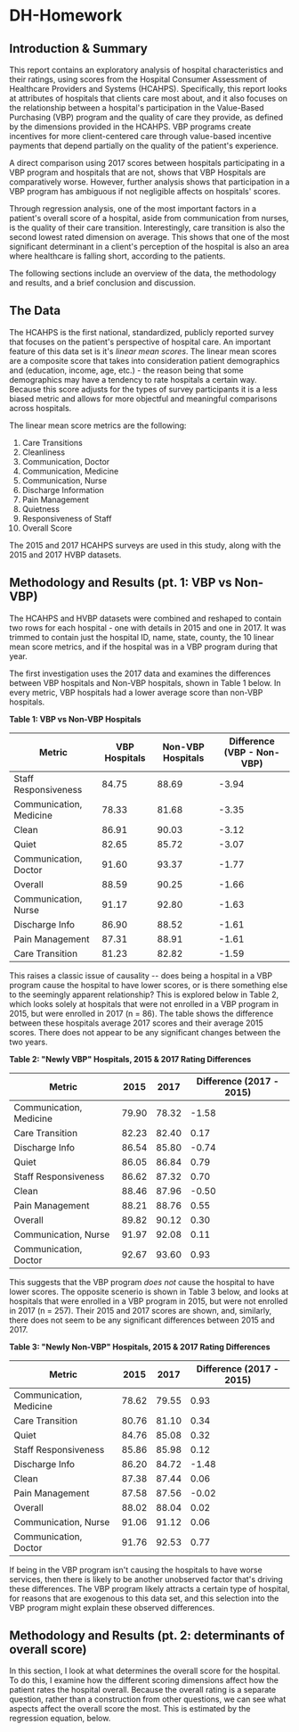 # DH-Homework

## Introduction & Summary
This report contains an exploratory analysis of hospital characteristics and their ratings, using scores from the Hospital Consumer Assessment of Healthcare Providers and Systems (HCAHPS). Specifically, this report looks at attributes of hospitals that clients care most about, and it also focuses on the relationship between a hospital's participation in the Value-Based Purchasing (VBP) program and the quality of care they provide, as defined by the dimensions provided in the HCAHPS. VBP programs create incentives for more client-centered care through value-based incentive payments that depend partially on the quality of the patient's experience. 

A direct comparison using 2017 scores between hospitals participating in a VBP program and hospitals that are not, shows that VBP Hospitals are comparatively worse. However, further analysis shows that participation in a VBP program has ambiguous if not negligible affects on hospitals' scores. 

Through regression analysis, one of the most important factors in a patient's overall score of a hospital, aside from communication from nurses, is the quality of their care transition. Interestingly, care transition is also the second lowest rated dimension on average. This shows that one of the most significant determinant in a client's perception of the hospital is also an area where healthcare is falling short, according to the patients.

The following sections include an overview of the data, the methodology and results, and a brief conclusion and discussion.

## The Data
The HCAHPS is the first national, standardized, publicly reported survey that focuses on the patient's perspective of  hospital care. An important feature of this data set is it's *linear mean scores*. The linear mean scores are a composite score that takes into consideration patient demographics and  (education, income, age, etc.) - the reason being that some demographics may have a tendency to rate hospitals a certain way. Because this score adjusts for the types of survey participants it is a less biased metric and allows for more objectful and meaningful comparisons across hospitals.

The linear mean score metrics are the following:
1. Care Transitions
2. Cleanliness
3. Communication, Doctor
4. Communication, Medicine
5. Communication, Nurse
6. Discharge Information
7. Pain Management
8. Quietness
9. Responsiveness of Staff
10. Overall Score

The 2015 and 2017 HCAHPS surveys are used in this study, along with the 2015 and 2017 HVBP datasets. 

## Methodology and Results (pt. 1: VBP vs Non-VBP)
The HCAHPS and HVBP datasets were combined and reshaped to contain two rows for each hospital - one with details in 2015 and one in 2017. It was trimmed to contain just the hospital ID, name, state, county, the 10 linear mean score metrics, and if the hospital was in a VBP program during that year. 

The first investigation uses the 2017 data and examines the differences between VBP hospitals and Non-VBP hospitals, shown in Table 1 below. In every metric, VBP hospitals had a lower average score than non-VBP hospitals. 

__Table 1: VBP vs Non-VBP Hospitals__

Metric|VBP Hospitals|Non-VBP Hospitals|Difference (VBP - Non-VBP)
---------|----------|----------|----------
Staff Responsiveness |	84.75 |	88.69 |	-3.94
Communication, Medicine	|78.33|	81.68|-3.35
Clean	|86.91	|90.03	|-3.12
Quiet	|82.65	|85.72	|-3.07
Communication, Doctor	|91.60	|93.37	|-1.77
Overall	|88.59|	90.25|	-1.66
Communication, Nurse	|91.17	|92.80|	-1.63
Discharge Info |	86.90|	88.52|	-1.61
Pain Management |	87.31|	88.91|	-1.61
Care Transition |	81.23	|82.82|	-1.59

This raises a classic issue of causality -- does being a hospital in a VBP program cause the hospital to have lower scores, or is there something else to the seemingly apparent relationship? This is explored below in Table 2, which looks solely at hospitals that were not enrolled in a VBP program in 2015, but were enrolled in 2017 (n = 86). The table shows the difference between these hospitals average 2017 scores and their average 2015 scores. There does not appear to be any significant changes between the two years.

__Table 2: "Newly VBP" Hospitals, 2015 & 2017 Rating Differences__

Metric|2015|2017|Difference (2017 - 2015)
---------|----------|----------|----------
Communication, Medicine|	79.90|	78.32|	-1.58
Care Transition 	|82.23	|82.40	|0.17
Discharge Info|	86.54	|85.80|	-0.74
Quiet|	86.05|	86.84|	0.79
Staff Responsiveness	|86.62|	87.32	|0.70
Clean|	88.46|	87.96|	-0.50
Pain Management|	88.21	|88.76|	0.55
Overall|	89.82|	90.12|	0.30
Communication, Nurse	|91.97	|92.08	|0.11
Communication, Doctor	|92.67	|93.60	|0.93

This suggests that the VBP program *does not* cause the hospital to have lower scores. The opposite scenerio is shown in Table 3 below, and looks at hospitals that were enrolled in a VBP program in 2015, but were not enrolled in 2017 (n = 257). Their 2015 and 2017 scores are shown, and, similarly, there does not seem to be any significant differences between 2015 and 2017. 


__Table 3: "Newly Non-VBP" Hospitals, 2015 & 2017 Rating Differences__

Metric|2015|2017|Difference (2017 - 2015)
---------|----------|----------|----------
Communication, Medicine|	78.62	|79.55	|0.93
Care Transition|	80.76|	81.10|	0.34
Quiet	|84.76	|85.08	|0.32
Staff Responsiveness|	85.86|	85.98|	0.12
Discharge Info	|86.20|	84.72	|-1.48
Clean	|87.38	|87.44|	0.06
Pain Management|	87.58	|87.56	|-0.02
Overall|	88.02	|88.04	|0.02
Communication, Nurse	|91.06	|91.12	|0.06
Communication, Doctor	|91.76	|92.53	|0.77

If being in the VBP program isn't causing the hospitals to have worse services, then there is likely to be another unobserved factor that's driving these differences. The VBP program likely attracts a certain type of hospital, for reasons that are exogenous to this data set, and this selection into the VBP program might explain these observed differences. 

## Methodology and Results (pt. 2: determinants of overall score)
In this section, I look at what determines the overall score for the hospital. To do this, I examine how the different scoring dimensions affect how the patient rates the hospital overall. Because the overall rating is a separate question, rather than a construction from other questions, we can see what aspects affect the overall score the most. This is estimated by the regression equation, below.



